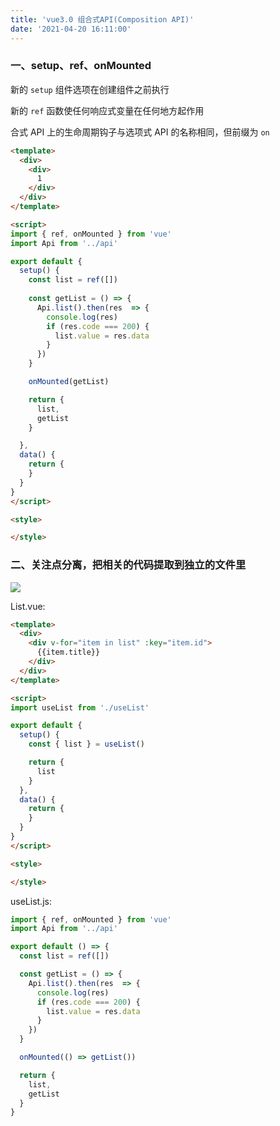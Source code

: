 ```yaml
---
title: 'vue3.0 组合式API(Composition API)'
date: '2021-04-20 16:11:00'
---   
```

### 一、setup、ref、onMounted

新的 `setup` 组件选项在创建组件之前执行

新的 `ref` 函数使任何响应式变量在任何地方起作用

合式 API 上的生命周期钩子与选项式 API 的名称相同，但前缀为 `on`

```html
<template>
  <div>
    <div>
      1
    </div>
  </div>
</template>

<script>
import { ref, onMounted } from 'vue'
import Api from '../api'

export default {
  setup() {
    const list = ref([])
    
    const getList = () => {
      Api.list().then(res  => {
        console.log(res)
        if (res.code === 200) {
          list.value = res.data
        }
      })
    }

    onMounted(getList)

    return {
      list,
      getList
    }

  },
  data() {
    return {
    }
  }
}
</script>

<style>

</style>
```

### 二、关注点分离，把相关的代码提取到独立的文件里

![](https://img-blog.csdnimg.cn/20210420163551938.png)

List.vue:

```html
<template>
  <div>
    <div v-for="item in list" :key="item.id">
      {{item.title}}
    </div>
  </div>
</template>

<script>
import useList from './useList'

export default {
  setup() {
    const { list } = useList()

    return {
      list
    }
  },
  data() {
    return {
    }
  }
}
</script>

<style>

</style>
```

useList.js:

```javascript
import { ref, onMounted } from 'vue'
import Api from '../api'

export default () => {
  const list = ref([])

  const getList = () => {
    Api.list().then(res  => {
      console.log(res)
      if (res.code === 200) {
        list.value = res.data
      }
    })
  }

  onMounted(() => getList())

  return {
    list,
    getList
  }
}
```